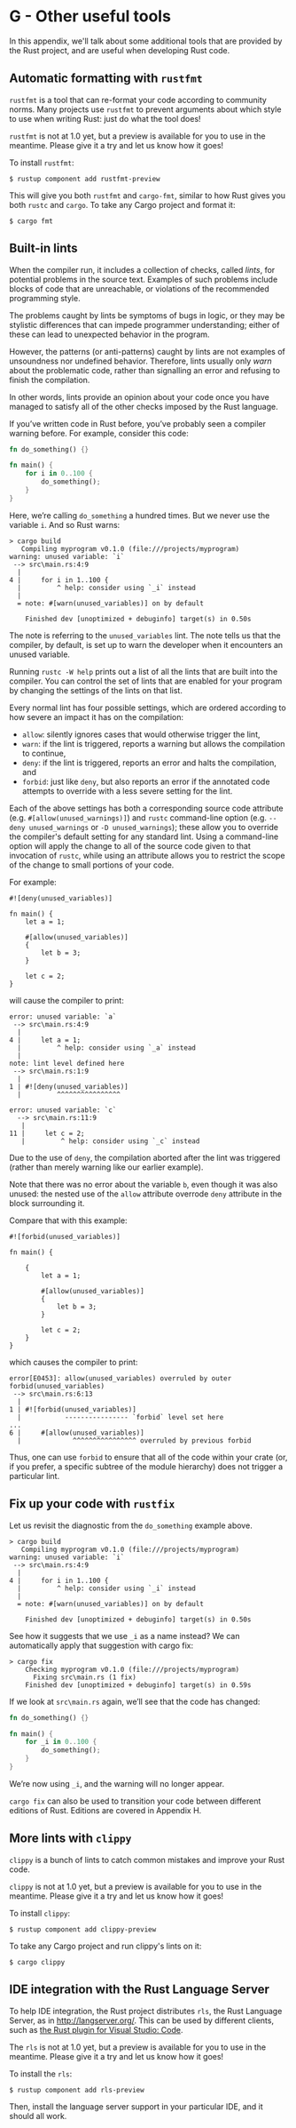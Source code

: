 # G - Other useful tools

In this appendix, we'll talk about some additional tools that are provided by
the Rust project, and are useful when developing Rust code.

## Automatic formatting with `rustfmt`

`rustfmt` is a tool that can re-format your code according to community
norms. Many projects use `rustfmt` to prevent arguments about which style to
use when writing Rust: just do what the tool does!

`rustfmt` is not at 1.0 yet, but a preview is available for you to use in
the meantime. Please give it a try and let us know how it goes!

To install `rustfmt`:

```shell
$ rustup component add rustfmt-preview
```

This will give you both `rustfmt` and `cargo-fmt`, similar to how Rust gives
you both `rustc` and `cargo`. To take any Cargo project and format it:

```shell
$ cargo fmt
```

## Built-in lints

When the compiler run, it includes a collection of checks, called
*lints*, for potential problems in the source text. Examples of such
problems include blocks of code that are unreachable, or violations of
the recommended programming style.

The problems caught by lints be symptoms of bugs in logic, or they may
be stylistic differences that can impede programmer understanding;
either of these can lead to unexpected behavior in the program.

However, the patterns (or anti-patterns) caught by lints are not
examples of unsoundness nor undefined behavior. Therefore, lints
usually only *warn* about the problematic code, rather than signalling
an error and refusing to finish the compilation.

In other words, lints provide an opinion about your code once you have
managed to satisfy all of the other checks imposed by the Rust
language.

If you’ve written code in Rust before, you’ve probably seen a compiler
warning before. For example, consider this code:

```rust
fn do_something() {}

fn main() {
    for i in 0..100 {
        do_something();
    }
}
```

Here, we’re calling `do_something` a hundred times. But we never use the
variable `i`. And so Rust warns:

```text
> cargo build
   Compiling myprogram v0.1.0 (file:///projects/myprogram)
warning: unused variable: `i`
 --> src\main.rs:4:9
  |
4 |     for i in 1..100 {
  |         ^ help: consider using `_i` instead
  |
  = note: #[warn(unused_variables)] on by default

    Finished dev [unoptimized + debuginfo] target(s) in 0.50s
```

The note is referring to the `unused_variables` lint. The note tells
us that the compiler, by default, is set up to warn the developer when
it encounters an unused variable.

Running `rustc -W help` prints out a list of all the lints that are
built into the compiler. You can control the set of lints that are
enabled for your program by changing the settings of the lints on that
list.

Every normal lint has four possible settings, which are ordered
according to how severe an impact it has on the compilation:

 * `allow`:  silently ignores cases that would otherwise trigger the lint,
 * `warn`:   if the lint is triggered, reports a warning but allows the compilation to continue,
 * `deny`:   if the lint is triggered, reports an error and halts the compilation, and
 * `forbid`: just like `deny`, but also reports an error if the annotated code attempts
             to override with a less severe setting for the lint.

Each of the above settings has both a corresponding source code
attribute (e.g. `#[allow(unused_warnings)]`) and `rustc` command-line
option (e.g. `--deny unused_warnings` or `-D unused_warnings`); these
allow you to override the compiler's default setting for any standard
lint. Using a command-line option will apply the change to all of the
source code given to that invocation of `rustc`, while using an
attribute allows you to restrict the scope of the change to small
portions of your code.

For example:

```rust,ignore,does_not_compile
#![deny(unused_variables)]

fn main() {
    let a = 1;

    #[allow(unused_variables)]
    {
        let b = 3;
    }

    let c = 2;
}
```

will cause the compiler to print:

```text
error: unused variable: `a`
 --> src\main.rs:4:9
  |
4 |     let a = 1;
  |         ^ help: consider using `_a` instead
  |
note: lint level defined here
 --> src\main.rs:1:9
  |
1 | #![deny(unused_variables)]
  |         ^^^^^^^^^^^^^^^^

error: unused variable: `c`
  --> src\main.rs:11:9
   |
11 |     let c = 2;
   |         ^ help: consider using `_c` instead
```

Due to the use of `deny`, the compilation aborted after the lint was
triggered (rather than merely warning like our earlier example).

Note that there was no error about the variable `b`, even though it
was also unused: the nested use of the `allow` attribute overrode
`deny` attribute in the block surrounding it.

Compare that with this example:

```rust,ignore,does_not_compile
#![forbid(unused_variables)]

fn main() {

    {
        let a = 1;

        #[allow(unused_variables)]
        {
            let b = 3;
        }

        let c = 2;
    }
}
```

which causes the compiler to print:

```text
error[E0453]: allow(unused_variables) overruled by outer forbid(unused_variables)
 --> src\main.rs:6:13
  |
1 | #![forbid(unused_variables)]
  |           ---------------- `forbid` level set here
...
6 |     #[allow(unused_variables)]
  |             ^^^^^^^^^^^^^^^^ overruled by previous forbid
```

Thus, one can use `forbid` to ensure that all of the code within your
crate (or, if you prefer, a specific subtree of the module hierarchy)
does not trigger a particular lint.


## Fix up your code with `rustfix`

Let us revisit the diagnostic from the `do_something` example above.

```text
> cargo build
   Compiling myprogram v0.1.0 (file:///projects/myprogram)
warning: unused variable: `i`
 --> src\main.rs:4:9
  |
4 |     for i in 1..100 {
  |         ^ help: consider using `_i` instead
  |
  = note: #[warn(unused_variables)] on by default

    Finished dev [unoptimized + debuginfo] target(s) in 0.50s
```


See how it suggests that we use `_i` as a name instead? We can automatically
apply that suggestion with cargo fix:

```console
> cargo fix
    Checking myprogram v0.1.0 (file:///projects/myprogram)
      Fixing src\main.rs (1 fix)
    Finished dev [unoptimized + debuginfo] target(s) in 0.59s
```

If we look at `src\main.rs` again, we’ll see that the code has changed:

```rust
fn do_something() {}

fn main() {
    for _i in 0..100 {
        do_something();
    }
}
```

We’re now using `_i`, and the warning will no longer appear.

`cargo fix` can also be used to transition your code between different editions
of Rust. Editions are covered in Appendix H.

## More lints with `clippy`

`clippy` is a bunch of lints to catch common mistakes and improve your Rust
code.

`clippy` is not at 1.0 yet, but a preview is available for you to use in the
meantime. Please give it a try and let us know how it goes!

To install `clippy`:

```shell
$ rustup component add clippy-preview
```

To take any Cargo project and run clippy's lints on it:

```shell
$ cargo clippy
```

## IDE integration with the Rust Language Server

To help IDE integration, the Rust project distributes `rls`, the Rust
Language Server, as in <http://langserver.org/>. This can be used by
different clients, such as [the Rust plugin for Visual Studio:
Code](https://marketplace.visualstudio.com/items?itemName=rust-lang.rust).

The `rls` is not at 1.0 yet, but a preview is available for you to use in the
meantime. Please give it a try and let us know how it goes!

To install the `rls`:

```shell
$ rustup component add rls-preview
```

Then, install the language server support in your particular IDE, and it
should all work.